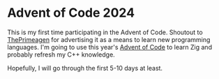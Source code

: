 # Advent of Code 2024

This is my first time participating in the Advent of Code. Shoutout to [ThePrimeagen](https://github.com/theprimeagen)
for advertising it as a means to learn new programming languages. I'm going to use this year's
[Advent of Code](https://adventofcode.com/2024) to learn Zig and probably refresh my C++
knowledge.

Hopefully, I will go through the first 5-10 days at least.
